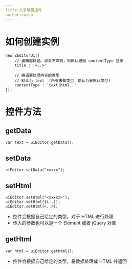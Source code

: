 ```yaml
---
title:文字编辑控件
author:zozoh
---
```


# 如何创建实例

```
new ZEditorUI({
    // 编辑器标题。如果不声明，则默认根据 contentType 显示
    title : '<..>'

    // 编辑器处理内容的类型
    // 默认为 text  (所有未知类型，都认为是默认类型)
    contentType : 'text|html..'
});
```

# 控件方法

## getData

```
var text = uiEditor.getData();
```

## setData

```
uiEditor.setData("xxxxx");
```

## setHtml

```
uiEditor.setHtml("<xxxxx>");
uiEditor.setHtml($(..));
uiEditor.setHtml(<..>);
```

* 控件会根据自己给定的类型，对于 HTML 进行处理
* 传入的参数也可以是一个 Element 或者 jQuery 对象

## getHtml

```
var html = uiEditor.getHtml();
```

* 控件会根据自己给定的类型，将数据处理成 HTML 并返回

